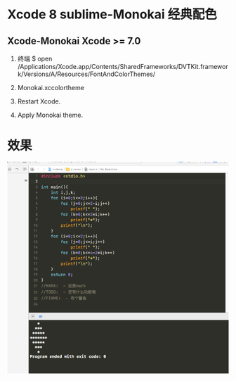 # Xcode 8 sublime-Monokai 经典配色

## Xcode-Monokai Xcode >= 7.0
 1. 终端 $  open /Applications/Xcode.app/Contents/SharedFrameworks/DVTKit.framework/Versions/A/Resources/FontAndColorThemes/  

 2.  Monokai.xccolortheme 

 3.  Restart Xcode.

 4.  Apply Monokai theme.


# 效果

![sublime-Monokai](/Monikai.png)